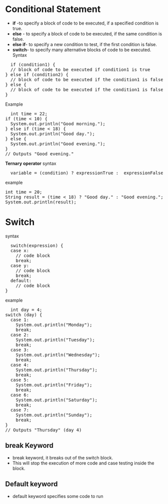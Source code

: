 # Conditional Statement 
+ **if** -to specify a block of code to be executed, if a specified condition is true.<br/>
+ **else** - to specify a block of code to be executed, if the same condition is false.<br/>
+ **else if**- to specify a new condition to test, if the first condition is false.<br/>
+ **switch**- to specify many alternative blocks of code to be executed.<br/>
Syntax
<pre>
  if (condition1) {
  // block of code to be executed if condition1 is true
} else if (condition2) {
  // block of code to be executed if the condition1 is false and condition2 is true
} else {
  // block of code to be executed if the condition1 is false and condition2 is false
}
</pre>
Example 
<pre>
  int time = 22;
if (time < 10) {
  System.out.println("Good morning.");
} else if (time < 18) {
  System.out.println("Good day.");
} else {
  System.out.println("Good evening.");
}
// Outputs "Good evening."
</pre>
**Ternary operator**
syntax 
<pre>
  variable = (condition) ? expressionTrue :  expressionFalse;
</pre>
example
<pre>
int time = 20;
String result = (time < 18) ? "Good day." : "Good evening.";
System.out.println(result);
</pre>
# Switch 
syntax 
<pre>
  switch(expression) {
  case x:
    // code block
    break;
  case y:
    // code block
    break;
  default:
    // code block
}
</pre>
example 
<pre>
  int day = 4;
switch (day) {
  case 1:
    System.out.println("Monday");
    break;
  case 2:
    System.out.println("Tuesday");
    break;
  case 3:
    System.out.println("Wednesday");
    break;
  case 4:
    System.out.println("Thursday");
    break;
  case 5:
    System.out.println("Friday");
    break;
  case 6:
    System.out.println("Saturday");
    break;
  case 7:
    System.out.println("Sunday");
    break;
}
// Outputs "Thursday" (day 4)
</pre>
## break Keyword
+ break keyword, it breaks out of the switch block.<br/>
+ This will stop the execution of more code and case testing inside the block.<br/>
## Default keyword
+ default keyword specifies some code to run


